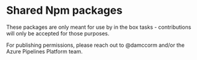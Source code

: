 # Shared Npm packages

These packages are only meant for use by in the box tasks - contributions will only be accepted for those purposes.

For publishing permissions, please reach out to @damccorm and/or the Azure Pipelines Platform team.